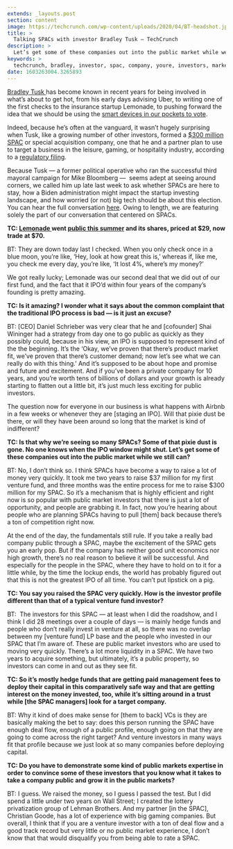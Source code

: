 ```yaml
--- 
extends: _layouts.post 
section: content 
image: https://techcrunch.com/wp-content/uploads/2020/04/BT-headshot.jpg?w=600 
title: > 
  Talking SPACs with investor Bradley Tusk – TechCrunch 
description: > 
  Let’s get some of these companies out into the public market while we still can?So it’s a mechanism that is highly efficient and right now is so popular with public market investors that there is just a lot of opportunity, and people are grabbing it.If you take a really bad company public through a SPAC, maybe the excitement of the SPAC gets you an early pop.These are public market investors who are used to moving very quickly.And venture investors in many ways fit that profile because we just look at so many companies before deploying capital. 
keywords: > 
  techcrunch, bradley, investor, spac, company, youre, investors, market, think, public, tusk, talking, spacs, theres, ipo, venture 
date: 1603263004.3265893 
--- 
```

<div><p id="speakable-summary"><a class="crunchbase-link" href="https://crunchbase.com/person/bradley-tusk" target="_blank">Bradley Tusk </a> has become known in recent years for being involved in what&#8217;s about to get hot, from his early days advising Uber, to writing one of the first checks to the insurance startup Lemonade, to pushing forward the idea that we should be using the <a href="https://www.wsj.com/articles/voting-by-phone-the-promise-and-peril-of-digital-ballots-11601636414">smart devices in our pockets to vote</a>.</p>
<p>Indeed, because he&#8217;s often at the vanguard, it wasn&#8217;t hugely surprising when Tusk, like a growing number of other investors, formed a <a href="https://www.renaissancecapital.com/IPO-Center/News/70929/Leisure-SPAC-IG-Acquisition-files-for-a-%24300-million-IPO">$300 million SPAC</a> or special acquisition company, one that he and a partner plan to use to target a business in the leisure, gaming, or hospitality industry, according to a <a href="https://www.renaissancecapital.com/IPO-Center/News/70929/Leisure-SPAC-IG-Acquisition-files-for-a-%24300-million-IPO">regulatory filing</a>.</p>
<p>Because Tusk &#8212; a former political operative who ran the successful third mayoral campaign for Mike Bloomberg &#8212;&#160; seems adept at seeing around corners, we called him up late last week to ask whether SPACs are here to stay, how a Biden administration might impact the startup investing landscape, and how worried (or not) big tech should be about this election. You can hear the full conversation <a href="https://podcasts.apple.com/us/podcast/strictlyvc-download/id1498270180">here</a>. Owing to length, we are featuring solely the part of our conversation that centered on SPACs.</p><p class="piano-inline-promo"></p>
<p><strong>TC: <a class="crunchbase-link" href="https://crunchbase.com/organization/lemonade" target="_blank">Lemonade </a> went <a href="https://www.marketwatch.com/story/lemonade-logs-best-ipo-debut-of-2020-with-more-than-140-gain-2020-07-02">public this summer</a> and its shares, priced at $29, now trade at $70.&#160;</strong></p>
<p>BT: They are down today last I checked. When you only check once in a blue moon, you&#8217;re like, &#8216;Hey, look at how great this is,&#8217; whereas if, like me, you check me every day, you&#8217;re like, &#8216;It lost 4%, where&#8217;s my money?&#8217;</p>
<p>We got really lucky; Lemonade was our second deal that we did out of our first fund, and the fact that it IPO&#8217;d within four years of the company&#8217;s founding is pretty amazing.</p>
<p><strong>TC: Is it amazing? I wonder what it says about the common complaint that the traditional IPO process is bad &#8212; is it just an excuse?</strong></p>
<p>BT: [CEO] Daniel Schrieber was very clear that he and [cofounder] Shai Wininger had a strategy from day one to go public as quickly as they possibly could, because in his view, an IPO is supposed to represent kind of the the beginning. It&#8217;s the &#8216;Okay, we&#8217;ve proven that there&#8217;s product market fit, we&#8217;ve proven that there&#8217;s customer demand; now let&#8217;s see what we can really do with this thing.&#8217; And it&#8217;s supposed to be about hope and promise and future and excitement. And if you&#8217;ve been a private company for 10 years, and you&#8217;re worth tens of billions of dollars and your growth is already starting to flatten out a little bit, it&#8217;s just much less exciting for public investors.</p>
<p>The question now for everyone in our business is what happens with Airbnb in a few weeks or whenever they are [staging an IPO]. Will that pixie dust be there, or will they have been around so long that the market is kind of indifferent?</p>
<p><strong>TC: Is that why we&#8217;re seeing so many SPACs? Some of that pixie dust is gone. No one knows when the IPO window might shut. Let&#8217;s get some of these companies out into the public market while we still can?</strong></p>
<p>BT: No, I don&#8217;t think so. I think SPACs have become a way to raise a lot of money very quickly. It took me two years to raise $37 million for my first venture fund, and three months was the entire process for me to raise $300 million for my SPAC. So it&#8217;s a mechanism that is highly efficient and right now is so popular with public market investors that there is just a lot of opportunity, and people are grabbing it. In fact, now you&#8217;re hearing about people who are planning SPACs having to pull [them] back because there&#8217;s a ton of competition right now.</p>
<p>At the end of the day, the fundamentals still rule. If you take a really bad company public through a SPAC, maybe the excitement of the SPAC gets you an early pop. But if the company has neither good unit economics nor high growth, there&#8217;s no real reason to believe it will be successful. And especially for the people in the SPAC, where they have to hold on to it for a little while, by the time the lockup ends, the world has probably figured out that this is not the greatest IPO of all time. You can&#8217;t put lipstick on a pig.</p>
<p><strong>TC: You say you raised the SPAC very quickly. How is the investor profile different than that of a typical venture fund investor?</strong></p>
<p>BT:&#160; The investors for this SPAC &#8212; at least when I did the roadshow, and I think I did 28 meetings over a couple of days &#8212; is mainly hedge funds and people who don&#8217;t really invest in venture at all, so there was no overlap between my [venture fund] LP base and the people who invested in our SPAC that I&#8217;m aware of. These are public market investors who are used to moving very quickly. There&#8217;s a lot more liquidity in a SPAC. We have two years to acquire something, but ultimately, it&#8217;s a public property, so investors can come in and out as they see fit.</p>
<p><strong>TC: So it&#8217;s mostly hedge funds that are getting paid management fees to deploy their capital in this comparatively safe way and that are getting interest on the money invested, too, while it&#8217;s sitting around in a trust while [the SPAC managers] look for a target company.</strong></p>
<p>BT: Why it kind of does make sense for [them to back] VCs is they are basically making the bet to say: does this person running the SPAC have enough deal flow, enough of a public profile, enough going on that they are going to come across the right target? And venture investors in many ways fit that profile because we just look at so many companies before deploying capital.</p>
<p><strong>TC: Do you have to demonstrate some kind of public markets expertise in order to convince some of these investors that you know what it takes to take a company public and grow it in the public markets?</strong></p>
<p>BT: I guess. We raised the money, so I guess I passed the test. But I did spend a little under two years on Wall Street; I created the lottery privatization group of Lehman Brothers. And my partner [in the SPAC], Christian Goode, has a lot of experience with big gaming companies. But overall, I think that if you are a venture investor with a ton of deal flow and a good track record but very little or no public market experience, I don&#8217;t know that that would disqualify you from being able to rate a SPAC.</p>
</div>